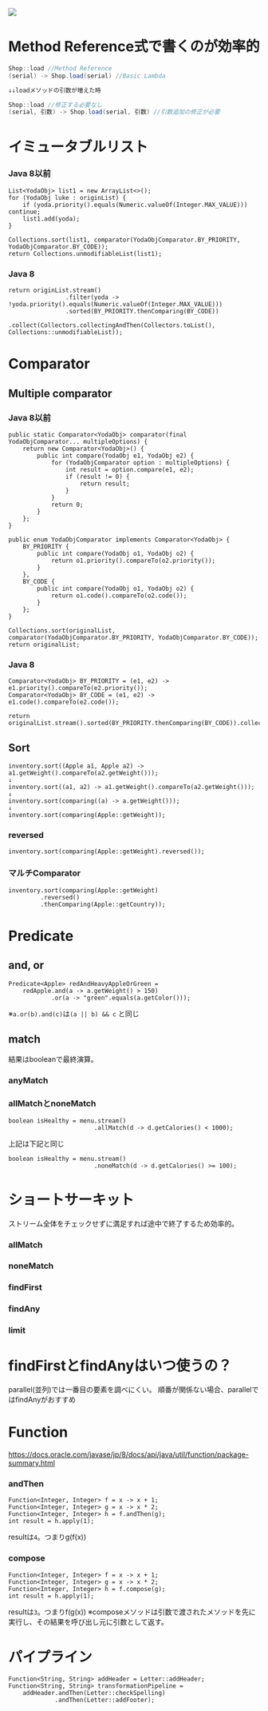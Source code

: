 ![](https://github.com/buzzricksons/til/blob/master/_Image/Java/java-8-in-action-lambdas-streams-raoul-gabriel-urma(www.ebook-dl.com)_Large.jpg)
# Method Reference式で書くのが効率的
```java
Shop::load //Method Reference
(serial) -> Shop.load(serial) //Basic Lambda

↓↓loadメソッドの引数が増えた時

Shop::load //修正する必要なし
(serial, 引数) -> Shop.load(serial, 引数) //引数追加の修正が必要
```

# イミュータブルリスト
### Java 8以前
```
List<YodaObj> list1 = new ArrayList<>();
for (YodaObj luke : originList) {
    if (yoda.priority().equals(Numeric.valueOf(Integer.MAX_VALUE))) continue;
    list1.add(yoda);
}

Collections.sort(list1, comparator(YodaObjComparator.BY_PRIORITY, YodaObjComparator.BY_CODE));
return Collections.unmodifiableList(list1);

```

### Java 8

```Text
return originList.stream()
                .filter(yoda -> !yoda.priority().equals(Numeric.valueOf(Integer.MAX_VALUE)))
                .sorted(BY_PRIORITY.thenComparing(BY_CODE))
                .collect(Collectors.collectingAndThen(Collectors.toList(), Collections::unmodifiableList));
```


# Comparator
## Multiple comparator
### Java 8以前
```
public static Comparator<YodaObj> comparator(final YodaObjComparator... multipleOptions) {
    return new Comparator<YodaObj>() {
        public int compare(YodaObj e1, YodaObj e2) {
            for (YodaObjComparator option : multipleOptions) {
                int result = option.compare(e1, e2);
                if (result != 0) {
                    return result;
                }
            }
            return 0;
        }
    };
}
    
public enum YodaObjComparator implements Comparator<YodaObj> {
    BY_PRIORITY {
        public int compare(YodaObj o1, YodaObj o2) {
            return o1.priority().compareTo(o2.priority());
        }
    },
    BY_CODE {
        public int compare(YodaObj o1, YodaObj o2) {
            return o1.code().compareTo(o2.code());
        }
    };
}

Collections.sort(originalList, comparator(YodaObjComparator.BY_PRIORITY, YodaObjComparator.BY_CODE));
return originalList;

```

### Java 8
```Text
Comparator<YodaObj> BY_PRIORITY = (e1, e2) -> e1.priority().compareTo(e2.priority());
Comparator<YodaObj> BY_CODE = (e1, e2) -> e1.code().compareTo(e2.code());

return originalList.stream().sorted(BY_PRIORITY.thenComparing(BY_CODE)).collect(Collectors.toList());

```

## Sort
```Text
inventory.sort((Apple a1, Apple a2) -> a1.getWeight().compareTo(a2.getWeight()));
↓
inventory.sort((a1, a2) -> a1.getWeight().compareTo(a2.getWeight()));
↓
inventory.sort(comparing((a) -> a.getWeight()));
↓
inventory.sort(comparing(Apple::getWeight));

```

### reversed
```Text
inventory.sort(comparing(Apple::getWeight).reversed());
```

### マルチComparator
```Text
inventory.sort(comparing(Apple::getWeight)
         .reversed()
         .thenComparing(Apple::getCountry));
```

# Predicate
## and, or
```Text
Predicate<Apple> redAndHeavyAppleOrGreen =
    redApple.and(a -> a.getWeight() > 150)
            .or(a -> "green".equals(a.getColor()));
```
※`a.or(b).and(c)`は`(a || b) && c` と同じ

## match
結果はbooleanで最終演算。
### anyMatch
### allMatchとnoneMatch
```Text
boolean isHealthy = menu.stream()
                        .allMatch(d -> d.getCalories() < 1000);
```

上記は下記と同じ


```Text
boolean isHealthy = menu.stream()
                        .noneMatch(d -> d.getCalories() >= 100);
```


# ショートサーキット
ストリーム全体をチェックせずに満足すれば途中で終了するため効率的。
### allMatch
### noneMatch
### findFirst
### findAny
### limit

# findFirstとfindAnyはいつ使うの？
parallel(並列)では一番目の要素を調べにくい。
順番が関係ない場合、parallelではfindAnyがおすすめ

# Function
https://docs.oracle.com/javase/jp/8/docs/api/java/util/function/package-summary.html
### andThen
```Text
Function<Integer, Integer> f = x -> x + 1;
Function<Integer, Integer> g = x -> x * 2;
Function<Integer, Integer> h = f.andThen(g);
int result = h.apply(1);
```
resultは`4`。つまりg(f(x))

### compose
```Text
Function<Integer, Integer> f = x -> x + 1;
Function<Integer, Integer> g = x -> x * 2;
Function<Integer, Integer> h = f.compose(g);
int result = h.apply(1);
```
resultは`3`。つまりf(g(x))
※composeメソッドは引数で渡されたメソッドを先に実行し、その結果を呼び出し元に引数として返す。

# パイプライン
```Text
Function<String, String> addHeader = Letter::addHeader;
Function<String, String> transformationPipeline = 
    addHeader.andThen(Letter::checkSpelling)
             .andThen(Letter::addFooter);
```
